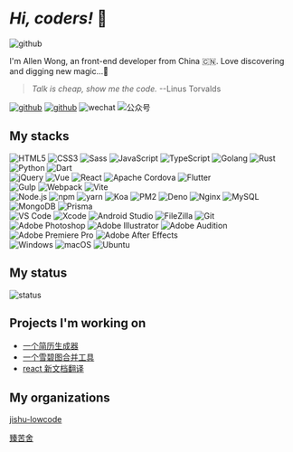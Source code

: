 # *Hi, coders!* 🖖

![github](https://komarev.com/ghpvc/?username=xiaofuyesnew)

I'm Allen Wong, an front-end developer from China 🇨🇳. Love discovering and digging new magic...🧙

> *Talk is cheap, show me the code.* --Linus Torvalds

[![github](https://img.shields.io/badge/-xiaofuyesnew-%23323031?style=flat&logo=github)](https://github.com/xiaofuyesnew)
[![github](https://img.shields.io/badge/-xiaofuyesnew-%23323031?style=flat&logo=twitter)](https://twitter.com/xiaofuyesnew)
![wechat](https://img.shields.io/badge/-xiaofuyesnew-%23323031?style=flat&logo=wechat)
![公众号](https://img.shields.io/badge/公众号-开源说-%23323031?style=flat&labelColor=323031)

## My stacks

![HTML5](https://img.shields.io/badge/-HTML5-%23E34C26?style=flat&logo=html5&logoColor=ffffff)
![CSS3](https://img.shields.io/badge/-CSS3-%23197CBE?style=flat&logo=css3)
![Sass](https://img.shields.io/badge/-Sass-%23CB6498?style=flat&logo=sass&logoColor=ffffff)
![JavaScript](https://img.shields.io/badge/-JavaScript-%23F7DF1C?style=flat&logo=javascript&logoColor=000000&labelColor=%23ECD83E&color=%23ECD83E)
![TypeScript](https://img.shields.io/badge/-TypeScript-%23579050?style=flat&logo=typescript&logoColor=ffffff&color=3178c6)
![Golang](https://img.shields.io/badge/-Golang-%23323031?style=flat&logo=go&logoColor=00ADD8)
![Rust](https://img.shields.io/badge/-Rust-%23323031?style=flat&logo=rust&logoColor=ffffff)
![Python](https://img.shields.io/badge/-Python-%23323031?style=flat&logo=python&logoColor=ffffff&color=3776AB)
![Dart](https://img.shields.io/badge/-Dart-%23323031?style=flat&logo=dart&logoColor=ffffff&color=0175C2)\
![jQuery](https://img.shields.io/badge/-jQuery-%23579050?style=flat&logo=jquery&logoColor=78cff5&color=0769ad)
![Vue](https://img.shields.io/badge/-Vue-%23323031?style=flat&logo=vue.js&logoColor=4FC08D)
![React](https://img.shields.io/badge/-React-%23323031?style=flat&logo=react&logoColor=61DAFB)
![Apache Cordova](https://img.shields.io/badge/-Apache%20Cordova-%23323031?style=flat&logo=Apache-Cordova&logoColor=e8e8e8)
![Flutter](https://img.shields.io/badge/-Flutter-%23323031?style=flat&logo=Flutter&logoColor=ffffff&color=02569B)\
![Gulp](https://img.shields.io/badge/-Gulp-%23323031?style=flat&logo=gulp&logoColor=ffffff&color=CF4647)
![Webpack](https://img.shields.io/badge/-Webpack-%23323031?style=flat&logo=webpack&logoColor=8DD6F9)
![Vite](https://img.shields.io/badge/-Vite-%23323031?style=flat&logo=vite&logoColor=646CFF)\
![Node.js](https://img.shields.io/badge/-Node.js-%23579050?style=flat&logo=node.js&logoColor=ffffff)
![npm](https://img.shields.io/badge/-npm-%23579050?style=flat&logo=npm&logoColor=ffffff&color=2C2C32)
![yarn](https://img.shields.io/badge/-yarn-%23579050?style=flat&logo=yarn&logoColor=ffffff&color=2C8EBB)
![Koa](https://img.shields.io/badge/-Koa-%23579050?style=flat&color=2C2C32)
![PM2](https://img.shields.io/badge/-PM2-%23579050?style=flat&logo=pm2&logoColor=ffffff&color=2b037a)
![Deno](https://img.shields.io/badge/-Deno-%23579050?style=flat&logo=deno&logoColor=ffffff&color=161e2e)
![Nginx](https://img.shields.io/badge/-Nginx-%23579050?style=flat&logo=nginx&logoColor=ffffff&color=009639)
![MySQL](https://img.shields.io/badge/-MySQL-%23579050?style=flat&logo=mysql&logoColor=ffffff&color=4479A1)
![MongoDB](https://img.shields.io/badge/-MongoDB-%23579050?style=flat&logo=mongodb&logoColor=ffffff&color=47A248)
![Prisma](https://img.shields.io/badge/-Prisma-%23323031?style=flat&logo=prisma&logoColor=ffffff)\
![VS Code](https://img.shields.io/badge/-VS%20Code-%23579050?style=flat&logo=visual-studio-code&logoColor=007ACC&color=2C2C32)
![Xcode](https://img.shields.io/badge/-Xcode-%23579050?style=flat&logo=xcode&logoColor=ffffff&color=147EFB)
![Android Studio](https://img.shields.io/badge/-Android%20Studio-%23579050?style=flat&logo=android-studio&logoColor=3DDC84&color=2C2C32)
![FileZilla](https://img.shields.io/badge/-FileZilla-%23579050?style=flat&logo=filezilla&logoColor=ffffff&color=BF0000)
![Git](https://img.shields.io/badge/-Git-%23579050?style=flat&logo=git&logoColor=ffffff&color=F05032)\
![Adobe Photoshop](https://img.shields.io/badge/-Adobe%20Photoshop-%23579050?style=flat&logo=adobe-photoshop&logoColor=001e36&color=31A8FF)
![Adobe Illustrator](https://img.shields.io/badge/-Adobe%20Illustrator-%23579050?style=flat&logo=adobe-illustrator&logoColor=330000&color=FF9A00)
![Adobe Audition](https://img.shields.io/badge/-Adobe%20Audition-%23579050?style=flat&logo=adobe-audition&logoColor=00005b&color=9999FF)
![Adobe Premiere Pro](https://img.shields.io/badge/-Adobe%20Premiere%20Pro-%23579050?style=flat&logo=adobe-premiere-pro&logoColor=00005b&color=9999FF)
![Adobe After Effects](https://img.shields.io/badge/-Adobe%20After%20Effects-%23579050?style=flat&logo=adobe-after-effects&logoColor=00005b&color=9999FF)\
![Windows](https://img.shields.io/badge/-Windows-%23579050?style=flat&logo=windows&logoColor=ffffff&color=0078D6)
![macOS](https://img.shields.io/badge/-macOS-%23579050?style=flat&logo=apple&logoColor=ffffff&color=2C2C32)
![Ubuntu](https://img.shields.io/badge/-Ubuntu-%23579050?style=flat&logo=ubuntu&logoColor=ffffff&color=e95420)

## My status

![status](https://github-profile-summary-cards.vercel.app/api/cards/profile-details?username=xiaofuyesnew&theme=monokai)

## Projects I'm working on

- [一个简历生成器](https://github.com/xiaofuyesnew/resume)
- [一个雪碧图合并工具](https://github.com/xiaofuyesnew/keyframes)
- [react 新文档翻译](https://github.com/xiaofuyesnew/reactjs.org)

## My organizations

[jishu-lowcode](https://github.com/jishu-lowcode)

[臻苦舍](https://github.com/zkuhut)
